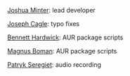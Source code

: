 [Joshua Minter](https://github.com/matanui159): lead developer

[Joseph Cagle](https://github.com/DarthFloopy): typo fixes

[Bennett Hardwick](https://github.com/bennetthardwick): AUR package scripts

[Magnus Boman](https://github.com/kattjevfel): AUR package scripts

[Patryk Seregiet](https://github.com/pseregiet): audio recording
